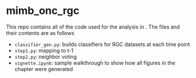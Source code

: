 # mimb_onc_rgc

This repo contains all of the code used for the analysis in <MIMB chapter XX>. The files and their contents are as follows
  
  
  * `classifier_gen.py`: builds classifiers for RGC datasets at each time point
  * `step1.py`: mapping to t-1
  * `step2.py`: neighbor voting
  * `vignette.ipynb`: sample walkthrough to show how all figures in the chapter were generated
